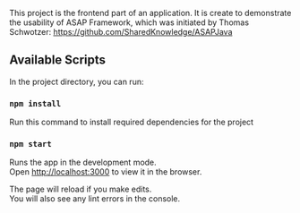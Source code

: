 This project is the frontend part of an application. It is create to demonstrate the usability of ASAP Framework, which was initiated by Thomas Schwotzer: https://github.com/SharedKnowledge/ASAPJava

## Available Scripts

In the project directory, you can run:

### `npm install`
Run this command to install required dependencies for the project 

### `npm start`

Runs the app in the development mode.\
Open [http://localhost:3000](http://localhost:3000) to view it in the browser.

The page will reload if you make edits.\
You will also see any lint errors in the console.
